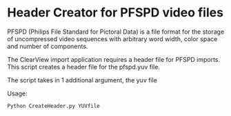 # Header Creator for PFSPD video files

PFSPD (Philips File Standard for Pictoral Data) is a file format for the storage of uncompressed video sequences with arbitrary word width, color space and number of components.

The ClearView import application requires a header file for PFSPD imports.  This script creates a header file for the pfspd.yuv file.

The script takes in 1 additional argument, the yuv file

Usage:
```sh
Python CreateHeader.py YUVfile
```

